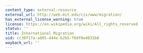 ```yaml
---
content_type: external-resource
external_url: http://web.mit.edu/cis/www/migration/
has_external_license_warning: true
license: https://en.wikipedia.org/wiki/All_rights_reserved
status: ''
title: International Migration
uid: cc30f17a-a895-444e-b2b5-f60f0e4831b8
wayback_url: ''
---
```

